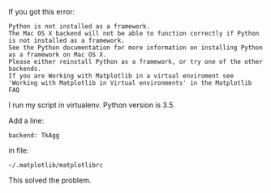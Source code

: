 If you got this error:

```
Python is not installed as a framework. 
The Mac OS X backend will not be able to function correctly if Python is not installed as a framework. 
See the Python documentation for more information on installing Python as a framework on Mac OS X. 
Please either reinstall Python as a framework, or try one of the other backends. 
If you are Working with Matplotlib in a virtual enviroment see 'Working with Matplotlib in Virtual environments' in the Matplotlib FAQ
```

I run my script in virtualenv. Python version is 3.5.

Add a line:

```
backend: TkAgg
```

in file:

```
~/.matplotlib/matplotlibrc
```

This solved the problem.
